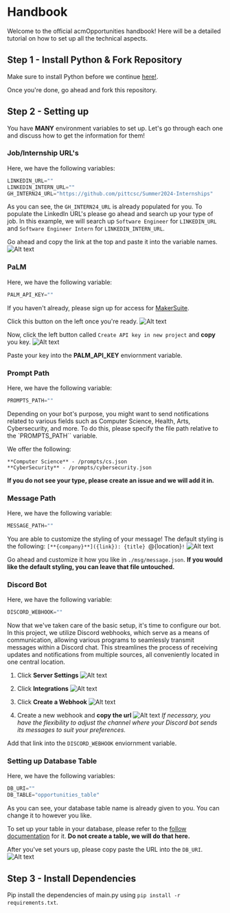 # Handbook
Welcome to the official acmOpportunities handbook! Here will be a detailed tutorial on how to set up all the technical aspects.

## Step 1 - Install Python & Fork Repository
Make sure to install Python before we continue [here!](https://www.python.org/downloads/).

Once you're done, go ahead and fork this repository.

## Step 2 - Setting up
You have **MANY** environment variables to set up. Let's go through each one and discuss how to get the information for them!

### Job/Internship URL's
Here, we have the following variables:
```py
LINKEDIN_URL=""
LINKEDIN_INTERN_URL=""
GH_INTERN24_URL="https://github.com/pittcsc/Summer2024-Internships"
```
As you can see, the `GH_INTERN24_URL` is already populated for you.
To populate the LinkedIn URL's please go ahead and search up your type of job.
In this example, we will search up `Software Engineer` for `LINKEDIN_URL` and `Software Engineer Intern` for `LINKEDIN_INTERN_URL`.

Go ahead and copy the link at the top and paste it into the variable names.
![Alt text](image.png)


### PaLM
Here, we have the following variable:
```py
PALM_API_KEY=""
```
If you haven't already, please sign up for access for [MakerSuite](https://makersuite.google.com/).

Click this button on the left once you're ready.
![Alt text](image-1.png)

Now, click the left button called `Create API key in new project` and **copy** you key.
![Alt text](image-2.png)

Paste your key into the **PALM_API_KEY** enviornment variable.

### Prompt Path
Here, we have the following variable:
```py
PROMPTS_PATH=""
```
Depending on your bot's purpose, you might want to send notifications related to various fields such as Computer Science, Health, Arts, Cybersecurity, and more. To do this, please specify the file path relative to the `PROMPTS_PATH`` variable.

We offer the following:
```
**Computer Science** - /prompts/cs.json
**CyberSecurity** - /prompts/cybersecurity.json
```

**If you do not see your type, please create an issue and we will add it in.**

### Message Path
Here, we have the following variable:
```py
MESSAGE_PATH=""
```
You are able to customize the styling of your message!
The default styling is the following:
`[**{company}**]({link}): {title} `@{location}`!`
![Alt text](image-3.png)

Go ahead and customize it how you like in `./msg/message.json`.
**If you would like the default styling, you can leave that file untouched.**

### Discord Bot
Here, we have the following variable:
```py
DISCORD_WEBHOOK=""
```
Now that we've taken care of the basic setup, it's time to configure our bot. In this project, we utilize Discord webhooks, which serve as a means of communication, allowing various programs to seamlessly transmit messages within a Discord chat. This streamlines the process of receiving updates and notifications from multiple sources, all conveniently located in one central location.

1. Click **Server Settings**
![Alt text](image-4.png)

2. Click **Integrations** 
![Alt text](image-5.png)

3. Click **Create a Webhook** 
![Alt text](image-6.png)

4. Create a new webhook and **copy the url**
![Alt text](image-7.png)
*If necessary, you have the flexibility to adjust the channel where your Discord bot sends its messages to suit your preferences.*

Add that link into the `DISCORD_WEBHOOK` enviornment variable.

### Setting up Database Table
Here, we have the following variables:
```py
DB_URI=""
DB_TABLE="opportunities_table"
```

As you can see, your database table name is already given to you. You can change it to however you like.

To set up your table in your database, please refer to the [follow documentation](https://www.elephantsql.com/docs/index.html) for it. **Do not create a table, we will do that here.**

After you've set yours up, please copy paste the URL into the `DB_URI`.
![Alt text](image-8.png)

## Step 3 - Install Dependencies
Pip install the dependencies of main.py using `pip install -r requirements.txt`.
